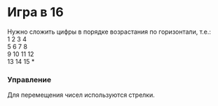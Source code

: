 # Игра в 16

Нужно сложить цифры в порядке возрастания по горизонтали, т.е.:  
1	2	3	4  
5	6	7	8  
9	10	11	12  
13	14	15	*  

### Управление

Для перемещения чисел используются стрелки.
